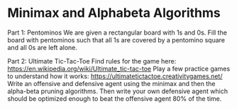 # Minimax and Alphabeta Algorithms

Part 1: Pentominos
We are given a rectangular board with 1s and 0s. Fill the board with pentominos such that all 1s
are covered by a pentomino square and all 0s are left alone.

Part 2: Ultimate Tic-Tac-Toe
Find rules for the game here: https://en.wikipedia.org/wiki/Ultimate_tic-tac-toe
Play a few practice games to understand how it works: https://ultimatetictactoe.creativitygames.net/
Write an offensive and defensive agent using the minimax and then the alpha-beta pruning algorithms. 
Then write your own defensive agent which should be optimized enough to beat the offensive agent 80% of the time.
